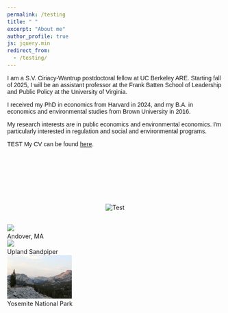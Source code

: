 ```yaml
---
permalink: /testing
title: " "
excerpt: "About me"
author_profile: true
js: jquery.min
redirect_from: 
  - /testing/
---
```


<p style="font-family:Arial"> I am a S.V. Ciriacy-Wantrup postdoctoral fellow at UC Berkeley ARE. Starting fall of 2025, I will be an assistant professor at the Frank Batten School of Leadership and Public Policy at the University of Virginia.</p>

<p style="font-family:Arial"> I received my PhD in economics from Harvard in 2024, and my B.A. in economics and environmental studies from Brown University in 2016.</p>

<p style="font-family:Arial"> My research interests are in public economics and environmental economics. I'm particularly interested in regulation and social and environmental programs.</p>

<p style="font-family:Arial"> TEST My CV can be found <a href="http://jenna-anders.github.io/files/Anders_CV_2023.pdf" target="_blank">here</a>.

</p>

<br>

<p style="text-align:center; margin-top:100px"><img src="images/fortwitter.jpeg" alt="Test" width="300" height="auto"> </p>

<br>


<html>
<head>
<meta name="viewport" content="width=device-width, initial-scale=1">
</head>
<body>

<div class="mySlides fade">
  <img src="images/fortwitter.jpeg" style="width:30%">
  <div class="text">Andover, MA</div>
</div>

<div class="mySlides fade">
  <img src="images/bird.jpeg" style="width:30%">
  <div class="text">Upland Sandpiper</div>
</div>

<div class="mySlides fade">
  <img src="images/yosemite.jpg" style="width:30%">
  <div class="text">Yosemite National Park</div>
</div>

</div>
<br>


<script>
let slideIndex = 0;
showSlides();

function showSlides() {
  let i;
  let slides = document.getElementsByClassName("mySlides");
  let dots = document.getElementsByClassName("dot");
  for (i = 0; i < slides.length; i++) {
    slides[i].style.display = "none";  
  }
  slideIndex++;
  if (slideIndex > slides.length) {slideIndex = 1}    
  for (i = 0; i < dots.length; i++) {
    dots[i].className = dots[i].className.replace(" active", "");
  }
  slides[slideIndex-1].style.display = "block";  
  dots[slideIndex-1].className += " active";
  setTimeout(showSlides, 2000); // Change image every 2 seconds
}
</script>

</body>
</html> 


